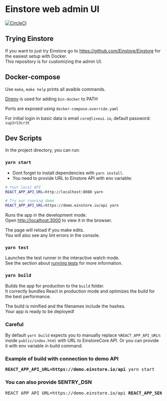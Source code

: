 
# Einstore web admin UI

[![CircleCI](https://circleci.com/gh/Einstore/EinstoreAdmin/tree/master.svg?style=svg)](https://circleci.com/gh/Einstore/EinstoreAdmin/tree/master)

## Trying Einstore

If you want to just try Einstore go to https://github.com/Einstore/Einstore for the easiest setup with Docker.<br>
This repository is for customizing the admin UI.

## Docker-compose

Use `make`, `make help` prints all avaible commands.

[Direnv](https://direnv.net) is used for adding `bin-docker` to PATH

Ports are exposed using `docker-compose.override.yaml`

For initial login in basic data is email `core@liveui.io`, default password: `sup3rS3cr3t`

## Dev Scripts

In the project directory, you can run:

### `yarn start`

- Dont forget to install dependencies with `yarn install`.
- You need to provide URL to Einstore API with env variable:

```sh
# Your local API
REACT_APP_API_URL=http://localhost:8080 yarn

# Try our running demo
REACT_APP_API_URL=https://demo.einstore.io/api yarn
```

Runs the app in the development mode.<br>
Open [http://localhost:3000](http://localhost:3000) to view it in the browser.

The page will reload if you make edits.<br>
You will also see any lint errors in the console.

### `yarn test`

Launches the test runner in the interactive watch mode.<br>
See the section about [running tests](https://facebook.github.io/create-react-app/docs/running-tests) for more information.

### `yarn build`

Builds the app for production to the `build` folder.<br>
It correctly bundles React in production mode and optimizes the build for the best performance.

The build is minified and the filenames include the hashes.<br>
Your app is ready to be deployed!

### Careful

By default `yarn build` expects you to manually replace `%REACT_APP_API_URL%` inside `public/index.html` with URL to EinstoreCore API. Or you can provide it with env variable in build command.

### Example of build with connection to demo API

<pre>
<b>REACT_APP_API_URL=https://demo.einstore.io/api</b> yarn start
</pre>

### You can also provide SENTRY_DSN

<pre>
REACT_APP_API_URL=https://demo.einstore.io/api <b>REACT_APP_SENTRY_DSN=https://secret@sentry.mangoweb.org/your-project</b> yarn start
</pre>
